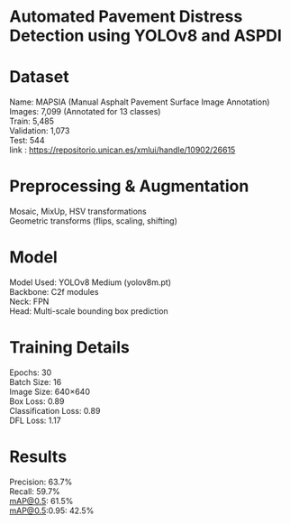 # Automated Pavement Distress Detection using YOLOv8 and ASPDI

# Dataset
Name: MAPSIA (Manual Asphalt Pavement Surface Image Annotation)  
Images: 7,099 (Annotated for 13 classes)  
Train: 5,485  
Validation: 1,073  
Test: 544  
link : https://repositorio.unican.es/xmlui/handle/10902/26615  

# Preprocessing & Augmentation
Mosaic, MixUp, HSV transformations  
Geometric transforms (flips, scaling, shifting)  

# Model
Model Used: YOLOv8 Medium (yolov8m.pt)  
Backbone: C2f modules  
Neck: FPN  
Head: Multi-scale bounding box prediction  

# Training Details
Epochs: 30  
Batch Size: 16  
Image Size: 640×640  
Box Loss: 0.89  
Classification Loss: 0.89  
DFL Loss: 1.17  

# Results
Precision:	63.7%  
Recall:	59.7%  
mAP@0.5:	61.5%  
mAP@0.5:0.95:	42.5%  

